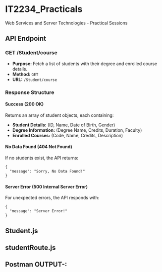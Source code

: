 # IT2234_Practicals

Web Services and Server Technologies - Practical Sessions

## API Endpoint  

### **GET /Student/course**  
- **Purpose:** Fetch a list of students with their degree and enrolled course details.  
- **Method:** `GET`  
- **URL:** `/Student/course`  

### **Response Structure**  

####  **Success (200 OK)**  
Returns an array of student objects, each containing:  
- **Student Details:** (ID, Name, Date of Birth, Gender)  
- **Degree Information:** (Degree Name, Credits, Duration, Faculty)  
- **Enrolled Courses:** (Code, Name, Credits, Description)  

#### **No Data Found (404 Not Found)**  
If no students exist, the API returns:  
```
{
  "message": "Sorry, No Data Found!"
}
```

#### **Server Error (500 Internal Server Error)**  
For unexpected errors, the API responds with:  
```
{
  "message": "Server Error!"
}
```

## Student.js

## studentRoute.js

## Postman OUTPUT-:




